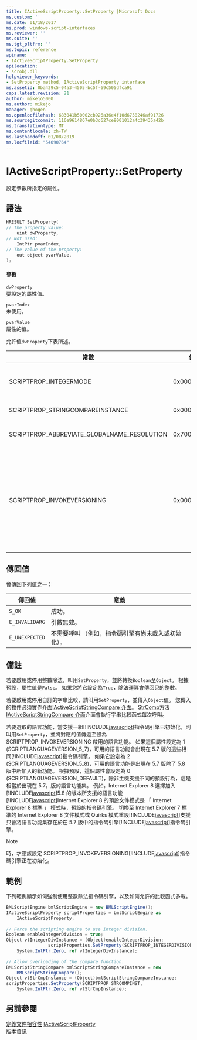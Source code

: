```yaml
---
title: IActiveScriptProperty::SetProperty |Microsoft Docs
ms.custom: ''
ms.date: 01/18/2017
ms.prod: windows-script-interfaces
ms.reviewer: ''
ms.suite: ''
ms.tgt_pltfrm: ''
ms.topic: reference
apiname:
- IActiveScriptProperty.SetProperty
apilocation:
- scrobj.dll
helpviewer_keywords:
- SetProperty method, IActiveScriptProperty interface
ms.assetid: 0ba429c5-04a3-4505-bc5f-69c505dfca91
caps.latest.revision: 21
author: mikejo5000
ms.author: mikejo
manager: ghogen
ms.openlocfilehash: 683041b50002cb926a36e4f10d6758246af91726
ms.sourcegitcommit: 116e9614867e0b3c627ce9001012a4c39435a42b
ms.translationtype: MT
ms.contentlocale: zh-TW
ms.lasthandoff: 01/08/2019
ms.locfileid: "54090764"
---
```

# <a name="iactivescriptpropertysetproperty"></a>IActiveScriptProperty::SetProperty
設定參數所指定的屬性。  
  
## <a name="syntax"></a>語法  
  
```cpp
HRESULT SetProperty(  
// The property value:  
    uint dwProperty,    
// Not used:   
    IntPtr pvarIndex,    
// The value of the property:   
    out object pvarValue,    
);  
```  
  
#### <a name="parameters"></a>參數  
 `dwProperty`  
 要設定的屬性值。  
  
 `pvarIndex`  
 未使用。  
  
 `pvarValue`  
 屬性的值。  
  
 允許值`dwProperty`下表所述。  
  
|常數|值|意義|  
|--------------|-----------|-------------|  
|SCRIPTPROP_INTEGERMODE|0x00003000|會強制將整數模式，而不是浮動點模式中的指令碼引擎。 預設值為 `False`。|  
|SCRIPTPROP_STRINGCOMPAREINSTANCE|0x00003001|可讓指令碼引擎要被取代的字串比較函式。|  
|SCRIPTPROP_ABBREVIATE_GLOBALNAME_RESOLUTION|0x70000002|會通知任何其他指令碼引擎有貢獻到全域物件的指令碼引擎。|  
|SCRIPTPROP_INVOKEVERSIONING|0x00004000|強制[!INCLUDE[javascript](../../javascript/includes/javascript-md.md)]來選取一組都必須支援的語言功能的指令碼引擎。 所支援的語言功能的預設集合[!INCLUDE[javascript](../../javascript/includes/javascript-md.md)]指令碼引擎就相當於出現在 5.7 版的語言功能集[!INCLUDE[javascript](../../javascript/includes/javascript-md.md)]指令碼引擎。|  
  
## <a name="return-value"></a>傳回值  
 會傳回下列值之一：  
  
|傳回值|意義|  
|------------------|-------------|  
|`S_OK`|成功。|  
|`E_INVALIDARG`|引數無效。|  
|`E_UNEXPECTED`|不需要呼叫 （例如，指令碼引擎有尚未載入或初始化）。|  
  
## <a name="remarks"></a>備註  
 若要啟用或停用整數除法，叫用`SetProperty`，並將轉換`Boolean`至`Object`。 根據預設，屬性值是`False`。 如果您將它設定為`True`，除法運算會傳回只的整數。  
  
 若要啟用或停用自訂的字串比較，請叫用`SetProperty`，並傳入`Object`值。 您傳入的物件必須實作介面[IActiveScriptStringCompare 介面](../../winscript/reference/iactivescriptstringcompare-interface.md)。 [StrComp](../../winscript/reference/iactivescriptstringcompare-strcomp.md)方法[IActiveScriptStringCompare 介面](../../winscript/reference/iactivescriptstringcompare-interface.md)介面會執行字串比較函式每次呼叫。  
  
 若要選取的語言功能，當支援一組[!INCLUDE[javascript](../../javascript/includes/javascript-md.md)]指令碼引擎已初始化，則叫用`SetProperty`，並將對應的值傳遞至設為 SCRIPTPROP_INVOKEVERSIONING 啟用的語言功能。 如果這個屬性設定為 1 (SCRIPTLANGUAGEVERSION_5_7)，可用的語言功能會出現在 5.7 版的這些相同[!INCLUDE[javascript](../../javascript/includes/javascript-md.md)]指令碼引擎。 如果它設定為 2 (SCRIPTLANGUAGEVERSION_5_8)，可用的語言功能是出現在 5.7 版除了 5.8 版中所加入的新功能。 根據預設，這個屬性會設定為 0 (SCRIPTLANGUAGEVERSION_DEFAULT)，除非主機支援不同的預設行為，這是相當於出現在 5.7，版的語言功能集。 例如，Internet Explorer 8 選擇加入[!INCLUDE[javascript](../../javascript/includes/javascript-md.md)]5.8 的版本所支援的語言功能[!INCLUDE[javascript](../../javascript/includes/javascript-md.md)]Internet Explorer 8 的預設文件模式是 「 Internet Explorer 8 標準 」 模式時，預設的指令碼引擎。 切換至 Internet Explorer 7 標準的 Internet Explorer 8 文件模式或 Quirks 模式重設[!INCLUDE[javascript](../../javascript/includes/javascript-md.md)]支援只會將語言功能集存在於在 5.7 版中的指令碼引擎[!INCLUDE[javascript](../../javascript/includes/javascript-md.md)]指令碼引擎。  
  
> [!NOTE]
>  時，才應該設定 SCRIPTPROP_INVOKEVERSIONING[!INCLUDE[javascript](../../javascript/includes/javascript-md.md)]指令碼引擎正在初始化。  
  
## <a name="example"></a>範例  
 下列範例顯示如何強制使用整數除法指令碼引擎，以及如何允許的比較函式多載。  
  
```c#  
BMLScriptEngine bmlScriptEngine = new BMLScriptEngine();  
IActiveScriptProperty scriptProperties = bmlScriptEngine as   
    IActiveScriptProperty;  
  
// Force the scripting engine to use integer division.  
Boolean enableIntegerDivision = true;  
Object vtIntegerDivInstance = (Object)enableIntegerDivision;  
                scriptProperties.SetProperty(SCRIPTPROP_INTEGERDIVISION,   
    System.IntPtr.Zero, ref vtIntegerDivInstance);  
  
// Allow overloading of the compare function.  
BMLScriptStringCompare bmlScriptStringCompareInstance = new   
    BMLScriptStringCompare();  
Object vtStrCmpInstance = (Object)bmlScriptStringCompareInstance;  
scriptProperties.SetProperty(SCRIPTPROP_STRCOMPINST,   
    System.IntPtr.Zero, ref vtStrCmpInstance);  
```  
  
## <a name="see-also"></a>另請參閱  
 [定義文件相容性](https://docs.microsoft.com/previous-versions/windows/internet-explorer/ie-developer/compatibility/cc288325(v=vs.85))   
 [IActiveScriptProperty](../../winscript/reference/iactivescriptproperty.md)   
 [版本資訊](../../javascript/reference/javascript-version-information.md)